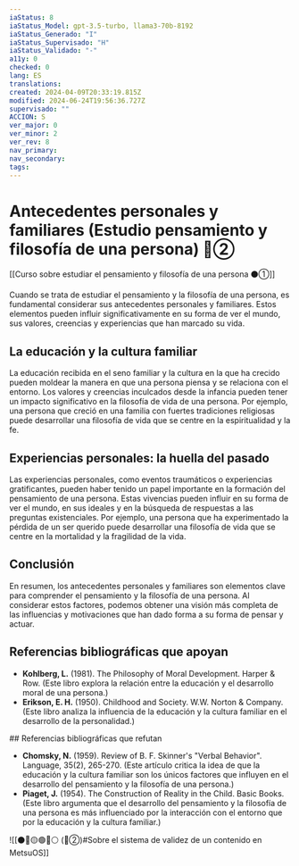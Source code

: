 ```yaml
---
iaStatus: 8
iaStatus_Model: gpt-3.5-turbo, llama3-70b-8192
iaStatus_Generado: "I"
iaStatus_Supervisado: "H"
iaStatus_Validado: "-"
a11y: 0
checked: 0
lang: ES
translations: 
created: 2024-04-09T20:33:19.815Z
modified: 2024-06-24T19:56:36.727Z
supervisado: ""
ACCION: S
ver_major: 0
ver_minor: 2
ver_rev: 8
nav_primary: 
nav_secondary: 
tags:
---
```

# Antecedentes personales y familiares (Estudio pensamiento y filosofía de una persona) 🔴②

[[Curso sobre estudiar el pensamiento y filosofía de una persona ⚫①]]

Cuando se trata de estudiar el pensamiento y la filosofía de una persona, es fundamental considerar sus antecedentes personales y familiares. Estos elementos pueden influir significativamente en su forma de ver el mundo, sus valores, creencias y experiencias que han marcado su vida.

## La educación y la cultura familiar

La educación recibida en el seno familiar y la cultura en la que ha crecido pueden moldear la manera en que una persona piensa y se relaciona con el entorno. Los valores y creencias inculcados desde la infancia pueden tener un impacto significativo en la filosofía de vida de una persona. Por ejemplo, una persona que creció en una familia con fuertes tradiciones religiosas puede desarrollar una filosofía de vida que se centre en la espiritualidad y la fe.

## Experiencias personales: la huella del pasado

Las experiencias personales, como eventos traumáticos o experiencias gratificantes, pueden haber tenido un papel importante en la formación del pensamiento de una persona. Estas vivencias pueden influir en su forma de ver el mundo, en sus ideales y en la búsqueda de respuestas a las preguntas existenciales. Por ejemplo, una persona que ha experimentado la pérdida de un ser querido puede desarrollar una filosofía de vida que se centre en la mortalidad y la fragilidad de la vida.

## Conclusión

En resumen, los antecedentes personales y familiares son elementos clave para comprender el pensamiento y la filosofía de una persona. Al considerar estos factores, podemos obtener una visión más completa de las influencias y motivaciones que han dado forma a su forma de pensar y actuar.

## Referencias bibliográficas que apoyan

* **Kohlberg, L.** (1981). The Philosophy of Moral Development. Harper & Row. (Este libro explora la relación entre la educación y el desarrollo moral de una persona.)
* **Erikson, E. H.** (1950). Childhood and Society. W.W. Norton & Company. (Este libro analiza la influencia de la educación y la cultura familiar en el desarrollo de la personalidad.)

## Referencias bibliográficas que refutan

* **Chomsky, N.** (1959). Review of B. F. Skinner's "Verbal Behavior". Language, 35(2), 265-270. (Este artículo critica la idea de que la educación y la cultura familiar son los únicos factores que influyen en el desarrollo del pensamiento y la filosofía de una persona.)
* **Piaget, J.** (1954). The Construction of Reality in the Child. Basic Books. (Este libro argumenta que el desarrollo del pensamiento y la filosofía de una persona es más influenciado por la interacción con el entorno que por la educación y la cultura familiar.)

![[⚫🔴🟡🟢🔵⚪ (🔴②)#Sobre el sistema de validez de un contenido en MetsuOS]]